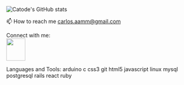 ![Catode's GitHub stats](https://github-readme-stats.vercel.app/api?username=TyrUmbra&theme=dark&show_icons=true)

📫 How to reach me carlos.aamm@gmail.com

Connect with me:
<br/><a href="https://www.linkedin.com/in/carlosaamm/" target="_blank"> <img src="https://cdn-icons-png.flaticon.com/512/174/174857.png" width="50" height="59"/></a>

Languages and Tools:
arduino c css3 git html5 javascript linux mysql postgresql rails react ruby
